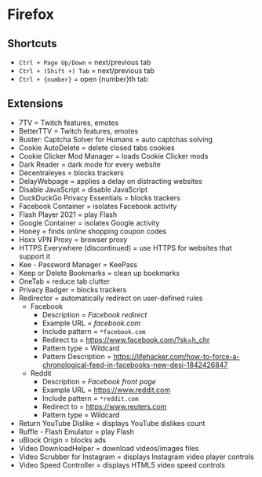 # Firefox

## Shortcuts

* `Ctrl + Page Up/Down` = next/previous tab
* `Ctrl + (Shift +) Tab` = next/previous tab
* `Ctrl + {number}` = open {number}th tab

## Extensions

* 7TV = Twitch features, emotes
* BetterTTV = Twitch features, emotes
* Buster: Captcha Solver for Humans = auto captchas solving
* Cookie AutoDelete = delete closed tabs cookies
* Cookie Clicker Mod Manager = loads Cookie Clicker mods
* Dark Reader = dark mode for every website
* Decentraleyes = blocks trackers
* DelayWebpage = applies a delay on distracting websites
* Disable JavaScript = disable JavaScript
* DuckDuckGo Privacy Essentials = blocks trackers
* Facebook Container = isolates Facebook activity
* Flash Player 2021 = play Flash
* Google Container = isolates Google activity
* Honey = finds online shopping coupon codes
* Hoxx VPN Proxy = browser proxy
* HTTPS Everywhere (discontinued) = use HTTPS for websites that support it
* Kee - Password Manager = KeePass
* Keep or Delete Bookmarks = clean up bookmarks
* OneTab = reduce tab clutter
* Privacy Badger = blocks trackers
* Redirector = automatically redirect on user-defined rules
  * Facebook
    * Description = _Facebook redirect_
    * Example URL = _facebook.com_
    * Include pattern = `*facebook.com`
    * Redirect to = <https://www.facebook.com/?sk=h_chr>
    * Pattern type = Wildcard
    * Pattern Description = <https://lifehacker.com/how-to-force-a-chronological-feed-in-facebooks-new-desi-1842426847>
  * Reddit
    * Description = _Facebook front page_
    * Example URL = <https://www.reddit.com>
    * Include pattern = `*reddit.com`
    * Redirect to = <https://www.reuters.com>
    * Pattern type = Wildcard
* Return YouTube Dislike = displays YouTube dislikes count
* Ruffle - Flash Emulator = play Flash
* uBlock Origin = blocks ads
* Video DownloadHelper = download videos/images files
* Video Scrubber for Instagram = displays Instagram video player controls
* Video Speed Controller = displays HTML5 video speed controls
